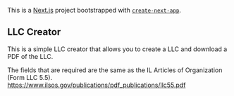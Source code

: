 This is a [Next.js](https://nextjs.org) project bootstrapped with [`create-next-app`](https://nextjs.org/docs/app/api-reference/cli/create-next-app).

## LLC Creator

This is a simple LLC creator that allows you to create a LLC and download a PDF of the LLC.

The fields that are required are the same as the IL Articles of Organization (Form LLC 5.5).  https://www.ilsos.gov/publications/pdf_publications/llc55.pdf

